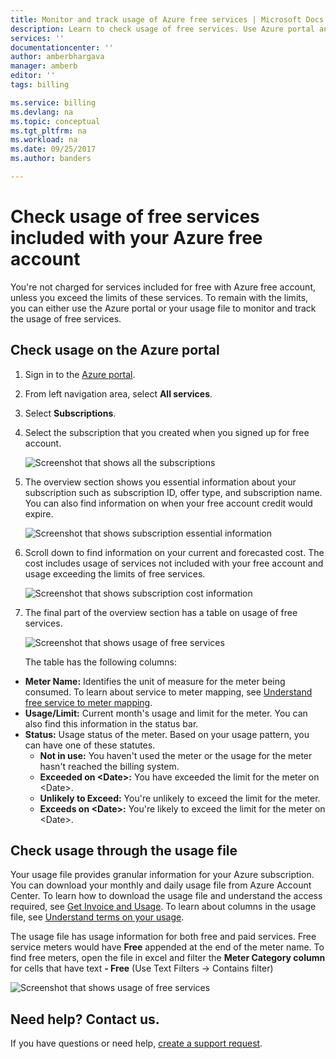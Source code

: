 ```yaml
---
title: Monitor and track usage of Azure free services | Microsoft Docs
description: Learn to check usage of free services. Use Azure portal and usage csv.
services: ''
documentationcenter: ''
author: amberbhargava
manager: amberb
editor: ''
tags: billing

ms.service: billing
ms.devlang: na
ms.topic: conceptual
ms.tgt_pltfrm: na
ms.workload: na
ms.date: 09/25/2017
ms.author: banders

---
```

# Check usage of free services included with your Azure free account 

You're not charged for services included for free with Azure free account, unless you exceed the limits of these services. To remain with the limits, you can either use the Azure portal or your usage file to monitor and track the usage of free services. 

## Check usage on the Azure portal

1.	Sign in to the [Azure portal](https://portal.azure.com).

2.	From left navigation area, select **All services**.

3.	Select **Subscriptions**.

4.	Select the subscription that you created when you signed up for free account.

    ![Screenshot that shows all the subscriptions](./media/billing-check-usage-of-free-services/select-free-account-subscription.png)

5.  The overview section shows you essential information about your subscription such as subscription       ID,         offer type, and subscription name. You can also find information on when your free account          credit          would expire.

    ![Screenshot that shows subscription essential information](./media/billing-check-usage-of-free-services/subscription-essential-information.png)

6.  Scroll down to find information on your current and forecasted cost. The cost includes usage of services not included with your free account and usage exceeding the limits of free                                 services. 

    ![Screenshot that shows subscription cost information](./media/billing-check-usage-of-free-services/subscription-cost-information.png)

7.	The final part of the overview section has a table on usage of free services. 

    ![Screenshot that shows usage of free services](./media/billing-check-usage-of-free-services/subscription-usage-free-services.png)

    The table has the following columns:

* **Meter Name:** Identifies the unit of measure for the meter being consumed. To learn about service to meter mapping, see [Understand free service to meter mapping](billing-understand-free-service-meter-mapping.md).
* **Usage/Limit:** Current month's usage and limit for the meter. You can also find this information in the status bar.
* **Status:** Usage status of the meter. Based on your usage pattern, you can have one of these             statutes.
  * **Not in use:** You haven't used the meter or the usage for the meter hasn't reached the billing system.
  * **Exceeded on \<Date>:** You have exceeded the limit for the meter on \<Date>.
  * **Unlikely to Exceed:** You're unlikely to exceed the limit for the meter.
  * **Exceeds on \<Date>:** You're likely to exceed the limit for the meter on \<Date>.

## Check usage through the usage file

Your usage file provides granular information for your Azure subscription. You can download your monthly and daily usage file from Azure Account Center. To learn how to download the usage file and understand the access required, see [Get Invoice and Usage](billing-download-azure-invoice-daily-usage-date.md). To learn about columns in the usage file, see [Understand terms on your usage](billing-understand-your-usage.md).

The usage file has usage information for both free and paid services. Free service meters would have **Free** appended at the end of the meter name. To find free meters, open the file in excel and filter the **Meter Category column** for cells that have text **- Free** (Use Text Filters &rarr; Contains filter)
&nbsp;

![Screenshot that shows usage of free services](./media/billing-check-usage-of-free-services/free-services-usage-csv.png)

## Need help? Contact us.

If you have questions or need help, [create a support request](https://portal.azure.com/#blade/Microsoft_Azure_Support/HelpAndSupportBlade/newsupportrequest).